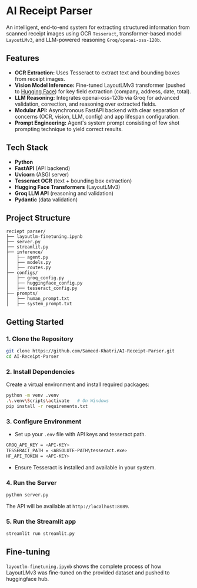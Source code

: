 # AI Receipt Parser

An intelligent, end-to-end system for extracting structured information from scanned receipt images using OCR `Tesseract`, transformer-based model `LayoutLMv3`, and LLM-powered reasoning `Groq/openai-oss-120b`.

## Features

- **OCR Extraction:** Uses Tesseract to extract text and bounding boxes from receipt images.
- **Vision Model Inference:** Fine-tuned LayoutLMv3 transformer (pushed to [Hugging Face](https://huggingface.co/Sameed1/smdk-layoutlmv3-receipts)) for key field extraction (company, address, date, total).
- **LLM Reasoning:** Integrates openai-oss-120b via Groq for advanced validation, correction, and reasoning over extracted fields.
- **Modular API:** Asynchronous FastAPI backend with clear separation of concerns (OCR, vision, LLM, config) and app lifespan configuration.
- **Prompt Engineering:** Agent's system prompt consisting of few shot prompting technique to yield correct results.

## Tech Stack

- **Python**
- **FastAPI** (API backend)
- **Uvicorn** (ASGI server)
- **Tesseract OCR** (text + bounding box extraction)
- **Hugging Face Transformers** (LayoutLMv3)
- **Groq LLM API** (reasoning and validation)
- **Pydantic** (data validation)

## Project Structure

```
reciept parser/
├── layoutlm-finetuning.ipynb
├── server.py
├── streamlit.py
├── inference/
│   ├── agent.py
│   ├── models.py
│   ├── routes.py
├── configs/
│   ├── groq_config.py
│   ├── huggingface_config.py
│   ├── tesseract_config.py
├── prompts/
│   ├── human_prompt.txt
│   ├── system_prompt.txt
```

## Getting Started

### 1. Clone the Repository

```sh
git clone https://github.com/Sameed-Khatri/AI-Receipt-Parser.git
cd AI-Receipt-Parser
```

### 2. Install Dependencies

Create a virtual environment and install required packages:

```sh
python -m venv .venv
.\.venv\Scripts\activate   # On Windows
pip install -r requirements.txt
```

### 3. Configure Environment

- Set up your `.env` file with API keys and tesseract path.
```sh
GROQ_API_KEY = <API-KEY>
TESSERACT_PATH = <ABSOLUTE-PATH\tesseract.exe>
HF_API_TOKEN = <API-KEY>
```
- Ensure Tesseract is installed and available in your system.

### 4. Run the Server

```sh
python server.py
```

The API will be available at `http://localhost:8089`.

### 5. Run the Streamlit app

```sh
streamlit run streamlit.py
```

## Fine-tuning
`layoutlm-finetuning.ipynb` shows the complete process of how LayoutLMv3 was fine-tuned on the provided dataset and pushed to huggingface hub.